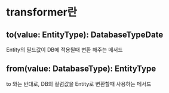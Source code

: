 # transformer란

## to(value: EntityType): DatabaseTypeDate

Entity의 필드값이 DB에 적용될때 변환 해주는 메서드

## from(value: DatabaseType): EntityType

to 와는 반대로, DB의 컬럼값을 Entity로 변환할때 사용하는 메서드
